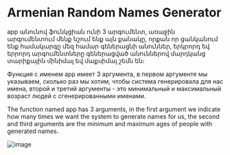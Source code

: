 # Armenian Random Names Generator

app անունով ֆունկցիան ունի 3 արգումենտ, առաջին արգումենտում մենք նշում ենք այն քանակը, որքան որ ցանկանում ենք համակարգը մեզ համար գեներացնի անուններ, երկրորդ եվ երրորդ արգումենտները գեներացված անուններով մարդկանց տարիքային մինիմալ եվ մաքսիմալ շեմն են։

Функция с именем app имеет 3 аргумента, в первом аргументе мы указываем, сколько раз мы хотим, чтобы система генерировала для нас имена, второй и третий аргументы - это минимальный и максимальный возраст людей с сгенерированными именами.

The function named app has 3 arguments, in the first argument we indicate how many times we want the system to generate names for us, the second and third arguments are the minimum and maximum ages of people with generated names.

![image](https://user-images.githubusercontent.com/32421202/117553142-d6154800-b060-11eb-9adf-3fff2c59ed8b.png)
